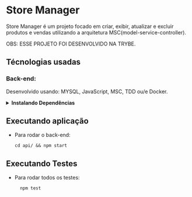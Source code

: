 # Store Manager
Store Manager é um projeto focado em criar, exibir, atualizar e excluir produtos e vendas utilizando a arquitetura MSC(model-service-controller).

OBS: ESSE PROJETO FOI DESENVOLVIDO NA TRYBE.

## Técnologias usadas

### Back-end:
Desenvolvido usando: MYSQL, JavaScript, MSC, TDD ou/e Docker.

<details>
  <summary><strong>Instalando Dependências</strong></summary>
  
  ### Backend
  
  <details>
    <summary><strong>Executando com Docker:</strong></summary>
  
    ```bash
    docker-compose up -d
    ```
  
    OBS: VERIFIQUE SE NÃO EXISTE CONTAINERS ATIVOS UTILIZANDO A PORTA 3000.
  
  ##### Para rodar o Container:
  > Opção 1: Use o comando `docker-compose run node npm test` para rodar os testes com Docker.
  > Opção 2: Use o comando `docker exec -it store_manager bash` para acessar o Container.

</details>

<details>
  <summary><strong>Executando sem Docker:</strong></summary>

```bash
npm install
``` 

Renomeie o arquivo `.env.exemple` para `.env` e configure-o para sua máquina.
</details>
</details>

## Executando aplicação

* Para rodar o back-end:

  ```
  cd api/ && npm start
  ```

## Executando Testes

* Para rodar todos os testes:

  ```
    npm test
  ```
